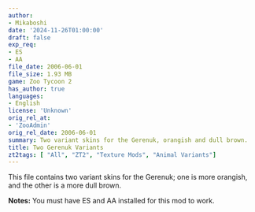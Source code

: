 ```yaml
---
author:
- Mikaboshi
date: '2024-11-26T01:00:00'
draft: false
exp_req:
- ES
- AA
file_date: 2006-06-01
file_size: 1.93 MB
game: Zoo Tycoon 2
has_author: true
languages:
- English
license: 'Unknown'
orig_rel_at:
- 'ZooAdmin'
orig_rel_date: 2006-06-01
summary: Two variant skins for the Gerenuk, orangish and dull brown.
title: Two Gerenuk Variants
zt2tags: [ "All", "ZT2", "Texture Mods", "Animal Variants"]
---
```

This file contains two variant skins for the Gerenuk; one is more orangish, and the other is a more dull brown.  

**Notes:** You must have ES and AA installed for this mod to work.
